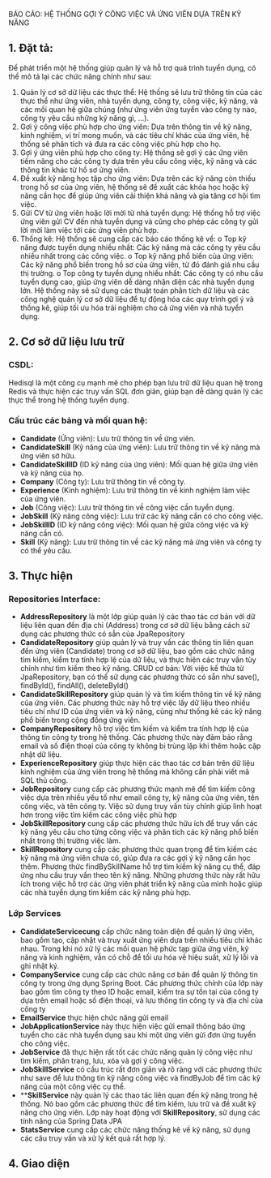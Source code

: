 BÁO CÁO: HỆ THỐNG GỢI Ý CÔNG VIỆC VÀ ỨNG VIÊN DỰA TRÊN KỸ NĂNG
## 1. Đặt tả:
Để phát triển một hệ thống giúp quản lý và hỗ trợ quá trình tuyển dụng, có thể mô tả lại các chức năng chính như sau:
1.	Quản lý cơ sở dữ liệu các thực thể: Hệ thống sẽ lưu trữ thông tin của các thực thể như ứng viên, nhà tuyển dụng, công ty, công việc, kỹ năng, và các mối quan hệ giữa chúng (như ứng viên ứng tuyển vào công ty nào, công ty yêu cầu những kỹ năng gì, …).
2.	Gợi ý công việc phù hợp cho ứng viên: Dựa trên thông tin về kỹ năng, kinh nghiệm, vị trí mong muốn, và các tiêu chí khác của ứng viên, hệ thống sẽ phân tích và đưa ra các công việc phù hợp cho họ.
3.	Gợi ý ứng viên phù hợp cho công ty: Hệ thống sẽ gợi ý các ứng viên tiềm năng cho các công ty dựa trên yêu cầu công việc, kỹ năng và các thông tin khác từ hồ sơ ứng viên.
4.	Đề xuất kỹ năng học tập cho ứng viên: Dựa trên các kỹ năng còn thiếu trong hồ sơ của ứng viên, hệ thống sẽ đề xuất các khóa học hoặc kỹ năng cần học để giúp ứng viên cải thiện khả năng và gia tăng cơ hội tìm việc.
5.	Gửi CV từ ứng viên hoặc lời mời từ nhà tuyển dụng: Hệ thống hỗ trợ việc ứng viên gửi CV đến nhà tuyển dụng và cũng cho phép các công ty gửi lời mời làm việc tới các ứng viên phù hợp.
6.	Thống kê: Hệ thống sẽ cung cấp các báo cáo thống kê về:
o	Top kỹ năng được tuyển dụng nhiều nhất: Các kỹ năng mà các công ty yêu cầu nhiều nhất trong các công việc.
o	Top kỹ năng phổ biến của ứng viên: Các kỹ năng phổ biến trong hồ sơ của ứng viên, từ đó đánh giá nhu cầu thị trường.
o	Top công ty tuyển dụng nhiều nhất: Các công ty có nhu cầu tuyển dụng cao, giúp ứng viên dễ dàng nhận diện các nhà tuyển dụng lớn.
Hệ thống này sẽ sử dụng các thuật toán phân tích dữ liệu và các công nghệ quản lý cơ sở dữ liệu để tự động hóa các quy trình gợi ý và thống kê, giúp tối ưu hóa trải nghiệm cho cả ứng viên và nhà tuyển dụng.

## 2. Cơ sở dữ liệu lưu trữ

### CSDL: 
Hedisql là một công cụ mạnh mẽ cho phép bạn lưu trữ dữ liệu quan hệ trong Redis và thực hiện các truy vấn SQL đơn giản, giúp bạn dễ dàng quản lý các thực thể trong hệ thống tuyển dụng.
### Cấu trúc các bảng và mối quan hệ:
-	**Candidate** (Ứng viên): Lưu trữ thông tin về ứng viên.
-	**CandidateSkill** (Kỹ năng của ứng viên): Lưu trữ thông tin về kỹ năng mà ứng viên sở hữu.
-	**CandidateSkillID** (ID kỹ năng của ứng viên): Mối quan hệ giữa ứng viên và kỹ năng của họ.
-	**Company** (Công ty): Lưu trữ thông tin về công ty.
-	**Experience** (Kinh nghiệm): Lưu trữ thông tin về kinh nghiệm làm việc của ứng viên.
-	**Job** (Công việc): Lưu trữ thông tin về công việc cần tuyển dụng.
-	**JobSkill** (Kỹ năng công việc): Lưu trữ các kỹ năng cần có cho công việc.
-	**JobSkillID** (ID kỹ năng công việc): Mối quan hệ giữa công việc và kỹ năng cần có.
-	**Skill** (Kỹ năng): Lưu trữ thông tin về các kỹ năng mà ứng viên và công ty có thể yêu cầu.

## 3. Thực hiện

### Repositories Interface:

-	**AddressRepository** là một lớp giúp quản lý các thao tác cơ bản với dữ liệu liên quan đến địa chỉ (Address) trong cơ sở dữ liệu bằng cách sử dụng các phương thức có sẵn của JpaRepository
-	**CandidateRepository** giúp quản lý và truy vấn các thông tin liên quan đến ứng viên (Candidate) trong cơ sở dữ liệu, bao gồm các chức năng tìm kiếm, kiểm tra tính hợp lệ của dữ liệu, và thực hiện các truy vấn tùy chỉnh như tìm kiếm theo kỹ năng. CRUD cơ bản: Với việc kế thừa từ JpaRepository, bạn có thể sử dụng các phương thức có sẵn như save(), findById(), findAll(), deleteById()
-	**CandidateSkillRepository** giúp quản lý và tìm kiếm thông tin về kỹ năng của ứng viên. Các phương thức này hỗ trợ việc lấy dữ liệu theo nhiều tiêu chí như ID của ứng viên và kỹ năng, cũng như thống kê các kỹ năng phổ biến trong cộng đồng ứng viên.
-	**CompanyRepository** hỗ trợ việc tìm kiếm và kiểm tra tính hợp lệ của thông tin công ty trong hệ thống. Các phương thức này đảm bảo rằng email và số điện thoại của công ty không bị trùng lặp khi thêm hoặc cập nhật dữ liệu.
-	**ExperienceRepository** giúp thực hiện các thao tác cơ bản trên dữ liệu kinh nghiệm của ứng viên trong hệ thống mà không cần phải viết mã SQL thủ công.
-	**JobRepository** cung cấp các phương thức mạnh mẽ để tìm kiếm công việc dựa trên nhiều yếu tố như email công ty, kỹ năng của ứng viên, tên công việc, và tên công ty. Việc sử dụng truy vấn tùy chỉnh giúp linh hoạt hơn trong việc tìm kiếm các công việc phù hợp
-	**JobSkillRepository** cung cấp các phương thức hữu ích để truy vấn các kỹ năng yêu cầu cho từng công việc và phân tích các kỹ năng phổ biến nhất trong thị trường việc làm.
-	**SkillRepository** cung cấp các phương thức quan trọng để tìm kiếm các kỹ năng mà ứng viên chưa có, giúp đưa ra các gợi ý kỹ năng cần học thêm. Phương thức findBySkillName hỗ trợ tìm kiếm kỹ năng cụ thể, đáp ứng nhu cầu truy vấn theo tên kỹ năng. Những phương thức này rất hữu ích trong việc hỗ trợ các ứng viên phát triển kỹ năng của mình hoặc giúp các nhà tuyển dụng tìm kiếm các kỹ năng phù hợp.

### Lớp Services

-	**CandidateServicecung** cấp chức năng toàn diện để quản lý ứng viên, bao gồm tạo, cập nhật và truy xuất ứng viên dựa trên nhiều tiêu chí khác nhau. Trong khi nó xử lý các mối quan hệ phức tạp giữa ứng viên, kỹ năng và kinh nghiệm, vẫn có chỗ để tối ưu hóa về hiệu suất, xử lý lỗi và ghi nhật ký.
-	**CompanyService** cung cấp các chức năng cơ bản để quản lý thông tin công ty trong ứng dụng Spring Boot. Các phương thức chính của lớp này bao gồm tìm công ty theo ID hoặc email, kiểm tra sự tồn tại của công ty dựa trên email hoặc số điện thoại, và lưu thông tin công ty và địa chỉ của công ty
-	**EmailService** thực hiện chức năng gửi email
-	**JobApplicationService** này thực hiện việc gửi email thông báo ứng tuyển cho các nhà tuyển dụng sau khi một ứng viên gửi đơn ứng tuyển cho công việc.
-	**JobService** đã thực hiện rất tốt các chức năng quản lý công việc như tìm kiếm, phân trang, lưu, xóa và gợi ý công việc.
-	**JobSkillService** có cấu trúc rất đơn giản và rõ ràng với các phương thức như save để lưu thông tin kỹ năng công việc và findByJob để tìm các kỹ năng của một công việc cụ thể.
-	****SkillService** này quản lý các thao tác liên quan đến kỹ năng trong hệ thống. Nó bao gồm các phương thức để tìm kiếm, lưu trữ và đề xuất kỹ năng cho ứng viên. Lớp này hoạt động với **SkillRepository**, sử dụng các tính năng của Spring Data JPA
-	**StatsService** cung cấp các chức năng thống kê về kỹ năng, sử dụng các câu truy vấn và xử lý kết quả rất hợp lý.

## 4. Giao diện
